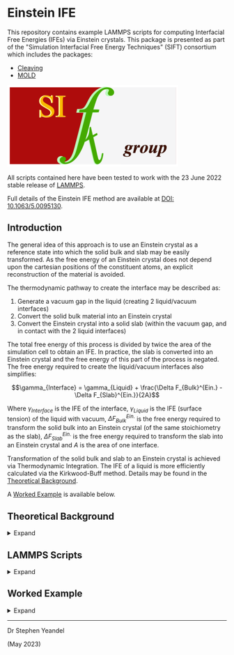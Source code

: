 # Einstein IFE
This repository contains example LAMMPS scripts for computing Interfacial Free Energies (IFEs) via Einstein crystals. This package is presented as part of the "Simulation Interfacial Free Energy Techniques" (SIFT) consortium which includes the packages:

  - [Cleaving](https://github.com/demonico85/cleaving)
  - [MOLD](https://github.com/AndresRTejedor/Mold)

![SIFT group](https://github.com/demonico85/cleaving/blob/ea705cb97942cbfbb4b4365cc07b44c80e9b84fb/docs/figs/final_logo.png)

All scripts contained here have been tested to work with the 23 June 2022 stable release of [LAMMPS](https://github.com/lammps/lammps/tree/stable_23Jun2022).

Full details of the Einstein IFE method are available at [DOI: 10.1063/5.0095130](https://doi.org/10.1063/5.0095130).

## Introduction

The general idea of this approach is to use an Einstein crystal as a reference state into which the solid bulk and slab may be easily transformed. As the free energy of an Einstein crystal does not depend upon the cartesian positions of the constituent atoms, an explicit reconstruction of the material is avoided.

The thermodynamic pathway to create the interface may be described as:

1. Generate a vacuum gap in the liquid (creating 2 liquid/vacuum interfaces)
2. Convert the solid bulk material into an Einstein crystal
3. Convert the Einstein crystal into a solid slab (within the vacuum gap, and in contact with the 2 liquid interfaces)

The total free energy of this process is divided by twice the area of the simulation cell to obtain an IFE. In practice, the slab is converted into an Einstein crystal and the free energy of this part of the process is negated. The free energy required to create the liquid/vacuum interfaces also simplifies:

$$\gamma_{Interface} = \gamma_{Liquid} + \frac{\Delta F_{Bulk}^{Ein.} - \Delta F_{Slab}^{Ein.}}{2A}$$

Where $\gamma_{Interface}$ is the IFE of the interface, $\gamma_{Liquid}$ is the IFE (surface tension) of the liquid with vacuum, $\Delta F_{Bulk}^{Ein.}$ is the free energy required to transform the solid bulk into an Einstein crystal (of the same stoichiometry as the slab), $\Delta F_{Slab}^{Ein.}$ is the free energy required to transform the slab into an Einstein crystal and $A$ is the area of one interface.

Transformation of the solid bulk and slab to an Einstein crystal is achieved via Thermodynamic Integration. The IFE of a liquid is more efficiently calculated via the Kirkwood-Buff method. Details may be found in the [Theoretical Background](#Theoretical-Background).

A [Worked Example](#Worked-Example) is available below.

## Theoretical Background

<details>

<summary>
  Expand
</summary>

### Thermodynamic Integration

The Free Energy difference between system **A** and **B** is given by:

$$\Delta F_A^B = \int_{\lambda=0}^{\lambda=1} \left< \frac{\partial H(\lambda)}{\partial\lambda} \right>_\lambda d\lambda$$

Where $\lambda$ is a control parameter which smoothly changes between system **A** and system **B**:

$$H(\lambda) = \left( 1 - \lambda \right) H_A + \lambda H_B$$

Rather than use $\lambda$ directly we use a sigmoid function of $\lambda$ to improve convergence as $\lambda$ approaches 0 or 1:

$$f(\lambda) = \lambda^5 \left( 70 \lambda^4 - 315 \lambda^3 + 540 \lambda^2 - 420 \lambda + 126 \right)$$

The derivative $\frac{\partial H(\lambda)}{\partial \lambda}$ is then given by the chain rule:

$$\frac{\partial H(\lambda)}{\partial \lambda} = \frac{\partial H(f(\lambda))}{\partial f(\lambda)} \frac{\partial f(\lambda)}{\partial \lambda}$$

Where $\frac{\partial f(\lambda)}{\partial \lambda}$ is given analytically by:

$$\frac{\partial f(\lambda)}{\partial \lambda} = 630 \left( \lambda^2 - \lambda \right)^4$$

The derivative $\frac{\partial H(f(\lambda))}{\partial f(\lambda)}$ is calculated numerically via a central differencing scheme:

$$\frac{\partial H(f(\lambda))}{\partial f(\lambda)} \approx \frac{H(f(\lambda) + \delta(\lambda)) - H(f(\lambda) - \delta(\lambda))}{2 \delta(\lambda)}$$

> **NOTE:** The total kinetic energy in our calculations is constant throughout the pathway. We may therefore use the potential energy, $U$, instead of $H$ to reduce statistical noise.

We set $\delta$ to be a function of $\lambda$ to avoid numerical issues which may occur for small values of $\lambda$ when using a fixed $\delta$. Setting $\delta$ to be 1% the value of $f(\lambda)$ generally works well:

$$\delta(\lambda) = 0.01 \times f(\lambda)$$

The numerical integration may be performed with any quadrature rule; however there are two main considerations. Using a fixed number of calculation points and a simple quadrature scheme like the the Trapezoidal rule or Simpson's rule will allow the calculation points to be easily taskfarmed on large HPC machines. Alternatively, an adaptive quadrature rule may result in improved convergence with fewer calculation points, at the expense of not knowing which points to include *a priori*. An adaptive method which suggests batches of calculation points is likely to be most efficient.

### The Kirkwood-Buff Method

In a liquid the IFE is equivalent to the surface tension, as described by the [Shuttleworth equation](https://doi.org/10.1088/0370-1298/63/5/302). Therefore the IFE can be calculated much more efficiently via methods other than Thermodynamic Integration. The method of [Kirkwood and Buff](https://doi.org/10.1063/1.1747248) relates the surface tension to fluctuations in the local pressure tensor:

$$\gamma_{Liquid} = \frac{1}{2} \int_{0}^{L_{x}} [P_{xx} - 0.5(P_{yy}+P_{zz})] \,dx$$

Where $\gamma_{Liquid}$ is the surface tension of the liquid, $L_x$ is the length of the simulation cell in the $x$ direction and $P_{xx}$, $P_{yy}$ and $P_{zz}$ are the diagonal components of the pressure tensor. The integral is performed numerically by dividing the simulation cell into thin slices over the perpendicular direction $x$ and computing the average pressure tensor in each slice. The prefactor of $1/2$ accounts for the presence of two liquid/vacuum interfaces in a slab configuration.

> **NOTE:** The Kirkwood-Buff method is applicable only to fluid interfaces and **CANNOT** be used for interfaces with solids.

</details>







  
  
  
  
  
  
  
  
  






## LAMMPS Scripts

<details>

<summary>
  Expand
</summary>

These scripts provide the core functionality of the method and can be found in [scripts/](scripts/).

### input_lattequi.lmp

The `input_lattequi.lmp` script reads a `data.lmp` file. The simulation cell is expanded and an NPT simulation using the specified settings and produces a `lattequi_data.lmp` file with the expanded cell and average lattice vectors. These settings are available at the top of the script:

```
variable seed equal          94275     # random number seed
variable T equal             300.0     # temperature (kelvin)
variable P equal               0.0     # pressure (bar)
variable isotropy equal          1     # isotropy flag (1 = isotropic, 2 = anisotropic, 3 = full triclinic,
                                       # 4 = triclinic with xy and xz fixed, 5 = triclinic with x, xy and xz fixed)

variable dt equal            0.001     # timestep (femtoseconds)
variable screen equal         1000     # screen and writing output frequency (steps)

variable rep equal               1     # replication flag (1 = TRUE)
variable repx equal             12     # replication factor for x
variable repy equal             12     # replication factor for y
variable repz equal             12     # replication factor for z

variable Nlatt equal        600000     # lattice averaging time (steps)
variable ldelay equal       100000     # delay before starting lattice averaging (steps)
variable lsample equal         100     # lattice vector sampling frequency (steps)

variable traj equal              0     # 1 = print traj files
```

The `isotropy` variable is particularly important as it must be set appropriately for the system being equilibrated.

### input_run.lmp

The `input_run.lmp` script reads a `data.lmp` file.  An NVT equilibration simulation is performed followed by an NVT production simulation that calculates the average potential energy alongside a compressed trajectory (`prod_traj.lmp.gz`) sampled at the same points. These settings are available at the top of the script:

```
variable seed equal          94275     # random number seed
variable T equal             300.0     # temperature (kelvin)
variable dt equal            0.001     # timestep (femtoseconds)
variable screen equal        10000     # screen output frequency (steps)
variable Esample equal        1000     # energy sampling and traj output frequency (steps)

variable rep equal               0     # replication flag (1 = TRUE)
variable repx equal              1     # replication factor for x
variable repy equal              1     # replication factor for y
variable repz equal              1     # replication factor for z

variable Nequi equal        100000     # equilibration time (steps)
variable Nprod equal        500000     # production time (steps)

variable traj equal              1     # 1 = print traj files
```

### input_rerun.lmp

The `input_run.lmp` script reads a `data.lmp` file and a `prod_traj.lmp.gz` trajectory file. The energy is re-computed at each frame of the trajectory based on the current `potential.lmp`. The re-computed potential energy is averaged and printed at the end. These settings are available at the top of the script:

```
variable Esample equal        1000     # energy sampling frequency (steps)
variable screen equal        10000     # screen and writing output frequency (steps)
```

### potential.lmp

The `potential.lmp` script is the most complex.

At the top are the settings to control the Thermodynamic Integration:

```
# Einstein settings
variable ein_lambda equal 0.0000
variable ein_delta equal 0.0
#	variable ein_delta equal 0.01
#	variable ein_delta equal -0.01

# Potential settings
variable pot_lambda equal 1.0000
variable pot_delta equal 0.0
#	variable pot_delta equal 0.01
#	variable pot_delta equal -0.01
```

The `ein_lambda` variable controls the strength of the harmonic wells while the `pot_lambda` variable controls the strength of the scaled interactions. Together they are used to transform a solid into an Einstein crystal in a two stage process.

The `ein_delta` and `pot_delta` variables control the value of $\delta(\lambda)$ for use in the central differencing scheme. These variables are given as a fraction of $f(\lambda)$ (see [Thermodynamic Integration](#Thermodynamic-Integration)).
 
Below this section are additional settings:

```
# einstein group
group einstein_group type 1 2

# einstein spring constant
variable ein_spring equal 10.0

# Additional potential settings are located further down.
# That section requires extensive modification for each system and so is impractical to include here.
```

The `einstein_group` variable is used to indicate which atom types are to be transformed into an Einstein crystal and the `ein_spring` variable indicates the spring constant to be used.

Further down the script the interaction potential of the system is given. The internal solid-solid interactions and the solid-liquid interactions must be scaled by $f(\lambda) + \delta(\lambda)$ while the liquid-liquid interactions remain unchanged. This is achieved by scaling the appropriate interactions by the `pot_eff` variable.

A basic `potential.lmp` file for the NaCl/water interfaces is located at [scripts/potential_NaCl.lmp](scripts/potential_NaCl.lmp).

A significantly more complex `potential.lmp` file for CaSO<sub>4</sub>.xH<sub>2</sub>O/solution interfaces is located at [scripts/potential_CaSO4.lmp](scripts/potential_CaSO4.lmp).

### KB.lmp

The `KB.lmp` script implements the [Kirkwood-Buff method](#The-Kirkwood-Buff-Method). The only variable to set is:

```
#set slice fraction
variable slice_frac equal 0.00025
```

Which controls the fractional size (compared to the simulation box) of the slices used in the method.

As the simulation runs the current integral (surface tension) is written to a file called `FE_integral.txt`.

### slab_correction.lmp

This script implements the slab dipole correction given by [Balleneggar *et al.*](https://doi.org/10.1063/1.3216473). This correction is the same as implemented in LAMMPS by the `kspace_modify slab` keyword, but extended to non-orthorhombic boxes and any slab orentation. The only option is:

```
# set slab orientation (1 = yz plane, 2 = xz plane, 3 = xy plane)
variable orient equal 1
```

It is also prudent to implement walls in the `input.lmp` script to prevent translation of species across the boundary. For a slab aligned in the yz plane this would take the form:

```
fix x_walls all wall/lj93 xlo EDGE 0.001 3.5 3.0 xhi EDGE 0.001 3.5 3.0 units box pbc yes	# wall repulsion for slabs
include slab_correction.lmp									# slab dipole correction
```

</details>
























## Worked Example

<details>

<summary>
  Expand
</summary>

In this example the IFE of the NaCl {100} surface with pure water is calculated using the model of [Joung and Cheatham](https://doi.org/10.1021/jp8001614) and the [SPC/Fw](https://doi.org/10.1063/1.2136877) water model. The files may be found in [examples/NaCl_water_example/](examples/NaCl_water_example/). These example directories make extensive use of symlinks which enables efficient use of storage space and also helps to ensure consistency between calculations.

The worked example provided here uses a very minimal number of Thermodynamic Integration points (values of $\lambda$). Alongside the free energy integrals calculated in this example, fully converged values using 128 points and Romberg's method will be presented in parentheses.

> **NOTE:** Full publication quality calculations **WILL** require many additional points.

The four stages required for the calculation of IFEs are:

1. NaCl Bulk to Einstein Crystal
2. NaCl Slab to Einstein Crystal
3. Water/Vacuum Surface Tension
4. Calculating the Interfacial Free Energy

### 1. NaCl Bulk to Einstein Crystal

<details>

<summary>
  Expand
</summary>

The files to perform these calculations are located in [examples/NaCl_water_example/1_bulk/](examples/NaCl_water_example/1_bulk/).

The first task is to compute the free energy of transforming NaCl bulk into an Einstein crystal. This is performed in 5 stages:

<ol type="a">
  <li>Calculate average lattice vectors</li>
  <li>Calculate enthalpy</li>
  <li>Activate harmonic wells</li>
  <li>Deactivate interactions</li>
  <li>Compute free energy of transformation</li>
</ol>

#### 1a. Calculate average lattice vectors

The files to perform this calculation are located in [examples/NaCl_water_example/1_bulk/1_lattice_equilibration/](examples/NaCl_water_example/1_bulk/1_lattice_equilibration/).

In this calculation a cubic unit cell of NaCl is read from `data.lmp` and the `input_lattequi.lmp` script is used to create a supercell with the correct average lattice vectors for the conditions specified.

#### 1b. Calculate enthalpy

The files to perform this calculation are located in [examples/NaCl_water_example/1_bulk/2_enthalpy/](examples/NaCl_water_example/1_bulk/2_enthalpy/).

This stage is optional but useful if the interfacial enthalpy is desired at a later date. The `lattequi_data.lmp` file has been copied from the previous stage and renamed `data.lmp`. LAMMPS is run and an average potential energy is calculated and a new data file called `prod_data.lmp` is produced.

The average potential energy is -56247.28 eV or -8.137627 eV/f.u.

#### 1c. Activate harmonic wells

The files to perform this calculation are located in [examples/NaCl_water_example/1_bulk/3_wells_on/](examples/NaCl_water_example/1_bulk/3_wells_on/).

The `prod_data.lmp` file has been copied in from the previous calculation into the parent directory and named `data.lmp`. The parent directory also contains an `input_run.lmp` file and an `input_rerun.lmp` file. There are also multiple `lambda_*/` directories set up, one for each Thermodynamic Integration point:

```
lambda_0.125
lambda_0.250
lambda_0.375
lambda_0.500
lambda_0.625
lambda_0.750
lambda_0.875
```

> **NOTE:** Simulations do not need to be performed for $\lambda = 0.0$ or $1.0$ as $\frac{\partial H(\lambda)}{\partial \lambda}$ is analytically zero for these values.

Inside each `lambda_*/` directory are several files and two sub-directories:

```
data.lmp -> ../data.lmp
input.lmp -> ../input_run.lmp
potential.lmp
delta_minus/
delta_plus/
```

The `data.lmp` file is a symlink to the `data.lmp` file in the parent directory. The `input.lmp` file is a symlink to the `input_run.lmp` file in the parent directory. The `potential.lmp` file is set up for the NaCl system and the variable `ein_lambda` has been set according to the `lambda_*/` directory name. The variable `pot_lambda` is kept at 1.0 throughout this stage.

> **NOTE:** For a given structure, the same `data.lmp` **MUST** be used for **ALL** Thermodynamic Integration calculations to maintain consistency.

LAMMPS is run in each `lambda_*/` directory.

The outputs of the simulations give the average potential energy and a compressed trajectory file called `prod_traj.lmp.gz`.

Inside the `lambda_*/delta_*/` directories are several files:

```
data.lmp -> ../../data.lmp
input.lmp -> ../../input_rerun.lmp
prod_traj.lmp.gz -> ../prod_traj.lmp.gz
potential.lmp
```

The `data.lmp` file is a symlink to the same file as used in the `lambda_*/` calculations. The `input.lmp` file is a symlink to the `input_rerun.lmp` file in the top parent directory. The `prod_traj.lmp.gz` file is a symlink to the newly produced trajectory in the parent `lambda_*/` directory. The `potential.lmp` file is identical to the version in the parent `lambda_*/` directory except for the variable `ein_delta` being set to -0.01 in `delta_minus/` and 0.01 in `delta_plus/`.

LAMMPS is run in each `lambda_*/delta_*/` directory.

The outputs give an average potential energy of the `lambda_*/delta_*/` trajectory with the perturbed potential. Once these values have been extracted the following table is formed and $\frac{\partial H(\lambda)}{\partial \lambda}$ calculated as described in the [Thermodynamic Integration](#Thermodynamic-Integration) section:

| $\lambda$ | $f(\lambda)$| $\frac{\partial f(\lambda)}{\partial \lambda}$ | $\delta(\lambda)$ | $H(f(\lambda) - \delta(\lambda))$ | $H(f(\lambda))$ | $H(f(\lambda) + \delta(\lambda))$ | $\frac{\partial H(\lambda)}{\partial \lambda}$ |
| :---: | :---: | :---: | :---: | :---: | :---: | :---: | :---: |
| 0.0000 | 0.00000000 | 0.00000000 | 0.00000000 |  |  |  | 0.00 |
| 0.1250 | 0.00248228 | 0.09015977 | 0.00002482 | -56241.20 | -56241.08 | -56240.96 | 441.45 |
| 0.2500 | 0.04892731 | 0.77865601 | 0.00048927 | -56161.87 | -56160.34 | -56158.82 | 2423.22 |
| 0.3750 | 0.21661802 | 1.90101564 | 0.00216618 | -56021.44 | -56018.02 | -56014.60 | 2999.01 |
| 0.5000 | 0.50000000 | 2.46093750 | 0.00500000 | -55923.07 | -55918.68 | -55914.29 | 2158.71 |
| 0.6250 | 0.78338198 | 1.90101564 | 0.00783382 | -55874.67 | -55869.91 | -55865.16 | 1154.49 |
| 0.7500 | 0.95107269 | 0.77865601 | 0.00951073 | -55855.72 | -55850.83 | -55845.95 | 399.65 |
| 0.8750 | 0.99751772 | 0.09015977 | 0.00997518 | -55851.28 | -55846.37 | -55841.47 | 44.37 |
| 1.0000 | 1.00000000 | 0.00000000 | 0.01000000 |  |  |  | 0.00 |

The free energy of confining the atoms in harmonic wells, calculated with the Trapezoidal rule, is 1202.61 eV (128-point converged value: 1200.10 eV).

#### 1d. Deactivate interactions

The files to perform this calculation are located in [examples/NaCl_water_example/1_bulk/4_potential_off/](examples/NaCl_water_example/1_bulk/4_potential_off/).

> **NOTE:** These calculations **MUST** use the same `data.lmp` file as in `3_wells_on`. This file has already been copied in.

The directories are set up as in `3_wells_on` but now in the `potential.lmp` file the variable `ein_lambda` is set to 1.0 indicating the harmonic wells are fully activated, and the variable `pot_lambda` is varied according to the directory name.

> **NOTE:** The free energy pathway used here is the activation of the interactions and so the calculated free energy must be **negated** after integration.

The calculations are run as before, with `lambda_*/` being performed first, follwed by the perturbation in `lambda_*/delta_*/`.

The following data is obtained:

| $\lambda$ | $f(\lambda)$| $\frac{\partial f(\lambda)}{\partial \lambda}$ | $\delta(\lambda)$ | $H(f(\lambda) - \delta(\lambda))$ | $H(f(\lambda))$ | $H(f(\lambda) + \delta(\lambda))$ | $\frac{\partial H(\lambda)}{\partial \lambda}$ |
| :---: | :---: | :---: | :---: | :---: | :---: | :---: | :---: |
| 0.0000 | 0.00000000 | 0.00000000 | 0.00000000 |  |  |  | 0.00 |
| 0.1250 | 0.00248228 | 0.09015977 | 0.00002482 | 545.07 | 545.16 | 545.24 | 312.62 |
| 0.2500 | 0.04892731 | 0.77865601 | 0.00048927 | 568.58 | 567.57 | 566.52 | -1640.24 |
| 0.3750 | 0.21661802 | 1.90101564 | 0.00216618 | -1447.39 | -1495.13 | -1543.39 | -42124.77 |
| 0.5000 | 0.50000000 | 2.46093750 | 0.00500000 | -12354.88 | -12634.07 | -12916.25 | -138147.92 |
| 0.6250 | 0.78338198 | 1.90101564 | 0.00783382 | -32718.07 | -33421.59 | -34132.50 | -171618.46 |
| 0.7500 | 0.95107269 | 0.77865601 | 0.00951073 | -49239.01 | -50285.05 | -51342.03 | -86088.38 |
| 0.8750 | 0.99751772 | 0.09015977 | 0.00997518 | -54404.21 | -55557.02 | -56722.03 | -10474.72 |
| 1.0000 | 1.00000000 | 0.00000000 | 0.01000000 |  |  |  | 0.00 |

The free energy of **deactivating** the interactions, calculated with the Trapezoidal rule, is 56222.73 eV (128-point converged value: 56213.12 eV).

#### 1e. Compute free energy of transformation

The free energy of transforming bulk NaCl into an Einstein crystal is given by the free energy of activating harmonic wells minus the free energy of activating the interactions:

$$\Delta F_{Bulk}^{Ein.} = 1202.61 + 56222.73 = 57425.34 \textrm{ eV}$$

Dividing by the number of NaCl formula units of NaCl in the bulk cell gives a free energy per formula unit:

$$\Delta f_{Bulk}^{Ein.} = \frac{\Delta F_{Bulk}^{Ein.}}{N_{Bulk}} = \frac{57425.34}{6912} = 8.308064 \textrm{ eV/f.u.}$$

This value only needs to be calculated once and can be re-scaled and used for all NaCl IFE calculations.

</details>

### 2. NaCl Slab to Einstein Crystal

<details>

<summary>
  Expand
</summary>

The files to perform these calculations are located in [examples/NaCl_water_example/2_slab/](examples/NaCl_water_example/2_slab/).

The slab calculation is performed almost identically to the NaCl bulk calculation. The main difference is that the `slab_correction.lmp` script has been included and is called from `input.lmp`. This correction is only strictly required for slabs with a dipole or charge, but has minimal computational overhead and is also included here as an example. Additionally a wall has been placed at the periodic boundaries parallel to the slab to prevent translation of molecules.

This task is performed in the same 5 stages:

<ol type="a">
  <li>Calculate average lattice vectors</li>
  <li>Calculate enthalpy</li>
  <li>Activate harmonic wells</li>
  <li>Deactivate interactions</li>
  <li>Compute free energy of transformation</li>
</ol>

#### 2a. Calculate average lattice vectors

The files to perform this calculation are located in [examples/NaCl_water_example/2_slab/1_lattice_equilibration/](examples/NaCl_water_example/2_slab/1_lattice_equilibration/).

In this calculation a slab of NaCl in contact with water on the {100} face is read from `data.lmp` and the `input_lattequi.lmp` script is used to calculate the average lattice vectors for the conditions specified. Because this system has a slab geometry the lattice equilibration is performed with the $x$, $xy$ and $xz$ components locked. This maintains the vacuum gap between the periodic images of the slab.

#### 2b. Calculate enthalpy

The files to perform this calculation are located in [examples/NaCl_water_example/2_slab/2_enthalpy/](examples/NaCl_water_example/2_slab/2_enthalpy/).

This stage is optional but useful if the interfacial enthalpy is desired at a later date. The `lattequi_data.lmp` file has been copied from the previous stage and renamed `data.lmp`. LAMMPS is run and an average potential energy is calculated and a new data file called `prod_data.lmp` is produced.

The average potential energy is -18989.01 eV.

#### 2c. Activate harmonic wells

The files to perform this calculation are located in [examples/NaCl_water_example/2_slab/3_wells_on/](examples/NaCl_water_example/2_slab/3_wells_on/).

| $\lambda$ | $f(\lambda)$| $\frac{\partial f(\lambda)}{\partial \lambda}$ | $\delta(\lambda)$ | $H(f(\lambda) - \delta(\lambda))$ | $H(f(\lambda))$ | $H(f(\lambda) + \delta(\lambda))$ | $\frac{\partial H(\lambda)}{\partial \lambda}$ |
| :---: | :---: | :---: | :---: | :---: | :---: | :---: | :---: |
| 0.0000 | 0.00000000 | 0.00000000 | 0.00000000 |  |  |  | 0.00 |
| 0.1250 | 0.00248228 | 0.09015977 | 0.00002482 | -18986.87 | -18986.83 | -18986.79 | 145.23 |
| 0.2500 | 0.04892731 | 0.77865601 | 0.00048927 | -18962.24 | -18961.77 | -18961.31 | 745.48 |
| 0.3750 | 0.21661802 | 1.90101564 | 0.00216618 | -18920.31 | -18919.30 | -18918.29 | 887.15 |
| 0.5000 | 0.50000000 | 2.46093750 | 0.00500000 | -18893.47 | -18892.19 | -18890.91 | 630.14 |
| 0.6250 | 0.78338198 | 1.90101564 | 0.00783382 | -18880.56 | -18879.18 | -18877.79 | 335.60 |
| 0.7500 | 0.95107269 | 0.77865601 | 0.00951073 | -18874.49 | -18873.07 | -18871.65 | 116.00 |
| 0.8750 | 0.99751772 | 0.09015977 | 0.00997518 | -18873.13 | -18871.71 | -18870.28 | 12.88 |
| 1.0000 | 1.00000000 | 0.00000000 | 0.01000000 |  |  |  | 0.00 |

The free energy of confining the atoms in harmonic wells, calculated with the Trapezoidal rule, is 359.06 eV (128-point converged value: 358.70 eV).

#### 2d. Deactivate interactions

The files to perform this calculation are located in [examples/NaCl_water_example/2_slab/4_potential_off/](examples/NaCl_water_example/2_slab/4_potential_off/).

| $\lambda$ | $f(\lambda)$| $\frac{\partial f(\lambda)}{\partial \lambda}$ | $\delta(\lambda)$ | $H(f(\lambda) - \delta(\lambda))$ | $H(f(\lambda))$ | $H(f(\lambda) + \delta(\lambda))$ | $\frac{\partial H(\lambda)}{\partial \lambda}$ |
| :---: | :---: | :---: | :---: | :---: | :---: | :---: | :---: |
| 0.0000 | 0.00000000 | 0.00000000 | 0.00000000 |  |  |  | 0.00 |
| 0.1250 | 0.00248228 | 0.09015977 | 0.00002482 | -2556.43 | -2556.41 | -2556.38 | 91.56 |
| 0.2500 | 0.04892731 | 0.77865601 | 0.00048927 | -2549.25 | -2549.55 | -2549.86 | -485.39 |
| 0.3750 | 0.21661802 | 1.90101564 | 0.00216618 | -3134.87 | -3148.64 | -3162.57 | -12153.46 |
| 0.5000 | 0.50000000 | 2.46093750 | 0.00500000 | -6292.98 | -6373.54 | -6454.96 | -39861.07 |
| 0.6250 | 0.78338198 | 1.90101564 | 0.00783382 | -12185.38 | -12388.44 | -12593.61 | -49531.79 |
| 0.7500 | 0.95107269 | 0.77865601 | 0.00951073 | -16962.06 | -17263.98 | -17569.04 | -24847.01 |
| 0.8750 | 0.99751772 | 0.09015977 | 0.00997518 | -18456.41 | -18789.20 | -19125.45 | -3023.52 |
| 1.0000 | 1.00000000 | 0.00000000 | 0.01000000 |  |  |  | 0.00 |

The free energy of **deactivating** the interactions, calculated with the Trapezoidal rule, is 16226.33 eV (128-point converged value: 16224.82 eV).

#### 2e. Compute free energy of transformation

The free energy of transforming the NaCl slab into an Einstein crystal and leaving a vacuum gap with 2 liquid/vacuum surfaces is:

$$\Delta F_{Slab}^{Ein.} = 359.06 + 16226.33 = 16585.39 \textrm{ eV}$$

</details>

### 3. Water/Vacuum Surface Tension

<details>

<summary>
  Expand
</summary>

The files to perform this calculation are located in [examples/KB_water_tension/](examples/KB_water_tension/).

This directory contains 5 sub-diredctories, labelled `run_{1..5}`. Each sub-directory contains an identical `data.lmp` file for a pure water slab with 2 water/vacuum interfaces. The `input.lmp` file in each sub-directory is identical except for the value of the variable `seed`, which will allow each run to explore a separate trajectory.

> **NOTE:** For a system such as pure water this is an acceptable setup as all water molecules are indistinguishable and the phase space can be rapidly explored. For more complex systems like solutions it is prudent to start each run from a different starting configurations (i.e. distribution of ions in solution).

LAMMPS is run in each sub-directory.

Each run will produce a file called `FE_integral.txt` which prints the current value of the surface tension in J/m<sup>2</sup>.

Collecting the final values from each `FE_integral.txt` into a table:

| Run | Surf. Tension (J/m<sup>2</sup>) |
| :---: | :---: |
| 1 | 0.0599 |
| 2 | 0.0483 |
| 3 | 0.0426 |
| 4 | 0.0706 |
| 5 | 0.0526 |

The average value across the 5 runs is 0.0548 J/m<sup>2</sup> (4x larger surface area and 10x runs converged value: 0.0581 J/m<sup>2</sup>).

</details>

### 4. Calculating the Interfacial Free Energy

<details>

<summary>
  Expand
</summary>

Now that all the required values have been obtained, the IFE may be calculated. This calculation will be performed step-by-step here for clarity, but is equivalent to the equation given in the [introduction](#Introduction).

First we must scale $\Delta f_{Bulk}^{Ein.}$ to the same number of formula units as the slab:

$$\Delta F_{Bulk}^{Ein.} = N_{Slab} \Delta f_{Bulk}^{Ein.} = 2000 \times 8.308064 = 16616.13 \textrm{ eV}$$

Subtracting $\Delta F_{Slab}^{Ein.}$ from this number gives the free energy of converting the bulk solid into the slab in contact with the liquid:

$$\Delta F_{Bulk}^{Slab} = \Delta F_{Bulk}^{Ein.} - \Delta F_{Slab}^{Ein.} = 16616.13 - 16585.39 = 30.74 \textrm{ eV}$$

Next this value is divided by twice the surface area of one interface (due to the presence of two interfaces) to give a free energy per area. For these simulations the surface area of one interface is 3333.21 &#8491;<sup>2</sup>.

$$\gamma_{Solid} = \frac{\Delta F_{Bulk}^{Slab}}{2A} = \frac{30.74}{2 \times 3333.21} = 0.004611 \textrm{ eV/&#8491;}^2 = 0.0739 \textrm{ J/m}^2$$

> **NOTE:** $1 \textrm{ eV/&#8491;}^2 = 16.02176634 \textrm{ J/m}^2$

Finally, this value is added to the free energy to create the liquid/vacuum interface:

$$\gamma_{Interface} = \gamma_{Liquid} + \gamma_{Solid} = 0.0548 + 0.0739 = 0.1287 \textrm{ J/m}^2$$

> **NOTE:** $\gamma_{Solid}$ is the free energy per area to create the slab **in contact with the liquid**, replacing the vacuum. It **CANNOT** be interpreted as the free energy per area to create the slab/vacuum interface.

The computed $\gamma_{Interface}$ of 0.1287 J/m<sup>2</sup> is extremely close to the fully converged value of 0.1281 J/m<sup>2</sup> due to a **miraculous** cancellation of errors.

</details>

### Final Comments

The example given here used a very simple system and very few integration points along each pathway. For publication quality results it is vital to ensure every calculation is fully converged and the thermodynamic pathways are adequately sampled.

</details>

---

Dr Stephen Yeandel

(May 2023)












